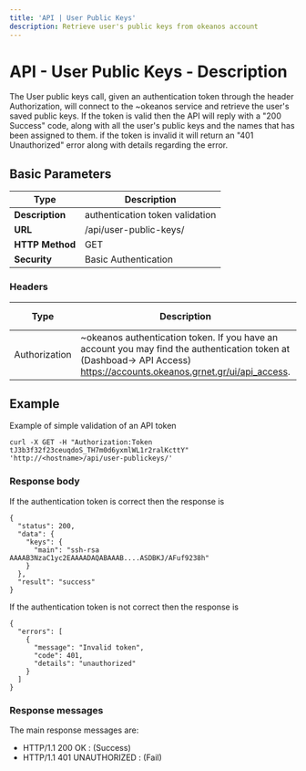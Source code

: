 ```yaml
---
title: 'API | User Public Keys'
description: Retrieve user's public keys from okeanos account
---
```


# API - User Public Keys - Description
The User public keys call, given an authentication token through the header Authorization, will
connect to the ~okeanos service and retrieve the user's saved public keys. If
the token is valid then the API will reply with a "200 Success" code, along with all the user's 
public keys and the names that has been assigned to them. if the token is invalid it will return
an "401 Unauthorized" error along with details regarding the error.

## Basic Parameters
|Type             | Description
|-----------------|--------------------------
| **Description** | authentication token validation
| **URL**         | /api/user-public-keys/
| **HTTP Method** | GET
| **Security**    | Basic Authentication

### Headers

Type          | Description          | Required | Default value | Example value
------------- | -------------------- | -------- | ------------- | ----------------------------
Authorization | ~okeanos authentication token. If you have an account you may find the authentication token at (Dashboad-> API Access) https://accounts.okeanos.grnet.gr/ui/api_access. | `Yes`    | None          | Token tJ3b3f32f23ceuqdoS_..

## Example
Example of simple validation of an API token

```
curl -X GET -H "Authorization:Token tJ3b3f32f23ceuqdoS_TH7m0d6yxmlWL1r2ralKcttY" 'http://<hostname>/api/user-publickeys/'
```

### Response body
If the authentication token is correct then the response is

```
{
  "status": 200,
  "data": {
    "keys": {
      "main": "ssh-rsa AAAAB3NzaC1yc2EAAAADAQABAAAB....ASDBKJ/AFuf9238h"
    }
  },
  "result": "success"
}
```

If the authentication token is not correct then the response is

```
{
  "errors": [
    {
      "message": "Invalid token",
      "code": 401,
      "details": "unauthorized"
    }
  ]
}
```

### Response messages
The main response messages are:

 - HTTP/1.1 200 OK : (Success)
 - HTTP/1.1 401 UNAUTHORIZED : (Fail)
